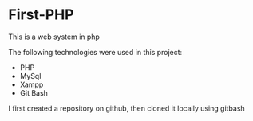 # First-PHP
This is a web system in php


The following technologies were used in this project:

- PHP
- MySql
- Xampp
- Git Bash

I first created a repository on github, then cloned it locally using gitbash
